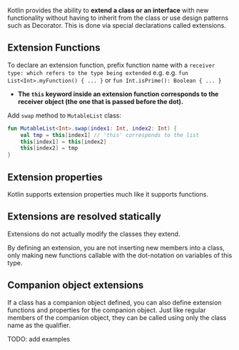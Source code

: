 
Kotlin provides the ability to **extend a class or an interface** with new functionality without having to inherit from the class or use design patterns such as Decorator. This is done via special declarations called extensions.

## Extension Functions

To declare an extension function, prefix function name with a `receiver type: which refers to the type being extended` e.g. 
e.g. `fun List<Int>.myFunction() { ... }` or `fun Int.isPrime(): Boolean { ... }`
* **The `this` keyword inside an extension function corresponds to the receiver object (the one that is passed before the dot).**

Add `swap` method to `MutableList` class:

```kt
fun MutableList<Int>.swap(index1: Int, index2: Int) {
    val tmp = this[index1] // 'this' corresponds to the list
    this[index1] = this[index2]
    this[index2] = tmp
}
```

## Extension properties

Kotlin supports extension properties much like it supports functions.

## Extensions are resolved statically

Extensions do not actually modify the classes they extend. 

By defining an extension, you are not inserting new members into a class, only making new functions callable with the dot-notation on variables of this type.

## Companion object extensions

If a class has a companion object defined, you can also define extension functions and properties for the companion object. Just like regular members of the companion object, they can be called using only the class name as the qualifier.

TODO: add examples

